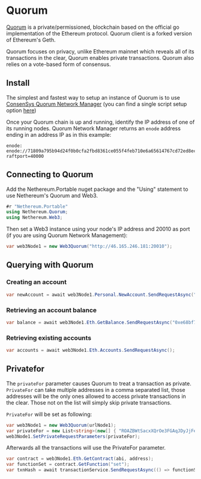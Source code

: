# Quorum

[Quorum](https://github.com/jpmorganchase/quorum-docs/blob/master/Quorum%20Whitepaper%20v0.1.pdf) is a private/permissioned, blockchain based on the official go implementation of the Ethereum protocol. Quorum client is a forked version of Ethereum's Geth.

Quorum focuses on privacy, unlike Ethereum mainnet which reveals all of its transactions in the clear, Quorum enables private transactions. Quorum also relies on a vote-based form of consensus.

## Install

The simplest and fastest way to setup an instance of Quorum is to use [ConsenSys Quorum Network Manager](https://github.com/ConsenSys/QuorumNetworkManager) (you can find a single script setup option [here](
https://github.com/ConsenSys/QuorumNetworkManager/releases/tag/v0.6-alpha))

Once your Quorum chain is up and running, identify the IP address of one of its running nodes.
Quorum Network Manager returns an ``` enode ``` address ending in an address IP as in this example:

``` 
enode: enode://71809a795b94d24f0b0cfa2fbd8361ce055f4feb710e6a65614767cd72ed8ecd1bae155c141e097bc74f44dc53cbfc308f3db703283c200eb3b40a8a77e92e82@67.247.25.158:20000?raftport=40000 

```

## Connecting to Quorum

Add the Nethereum.Portable nuget package and the "Using" statement to use Nethereum's Quorum and Web3.

```csharp
#r "Nethereum.Portable"
using Nethereum.Quorum;
using Nethereum.Web3;
```

Then set a Web3 instance using your node's IP address and 20010 as port (if you are using Quorum Network Management):

```csharp
var web3Node1 = new Web3Quorum("http://46.165.246.181:20010"); 
```

## Querying with Quorum

### Creating an account

```csharp
var newAccount = await web3Node1.Personal.NewAccount.SendRequestAsync("password");
```

### Retrieving an account balance

```csharp
var balance = await web3Node1.Eth.GetBalance.SendRequestAsync("0xe68bf709a914d3a027d3d90686a3b975c3b82379"); 
```

### Retrieving existing accounts

```csharp
var accounts = await web3Node1.Eth.Accounts.SendRequestAsync();
```

## Privatefor

The ``` privateFor ``` parameter causes Quorum to treat a transaction as private. ``` PrivateFor ``` can take multiple addresses in a comma separated list, those addresses will be the only ones allowed to access private transactions in the clear. Those not on the list will simply skip private transactions.

``` PrivateFor ``` will be set as following:

```csharp
var web3Node1 = new Web3Quorum(urlNode1);
var privateFor = new List<string>(new[] { "ROAZBWtSacxXQrOe3FGAqJDyJjFePR5ce4TSIzmJ0Bc=" });
web3Node1.SetPrivateRequestParameters(privateFor); 
```

Afterwards all the transactions will use the PrivateFor parameter.

```csharp
var contract = web3Node1.Eth.GetContract(abi, address);
var functionSet = contract.GetFunction("set");
var txnHash = await transactionService.SendRequestAsync(() => functionSet.SendTransactionAsync(account, 4));
```
